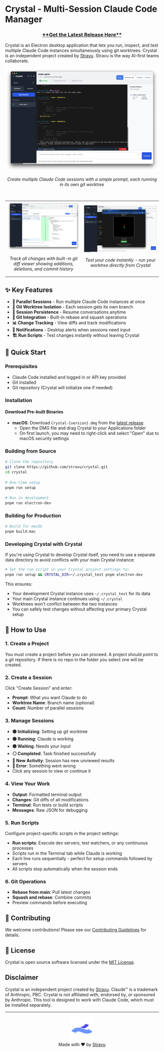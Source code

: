 # Crystal - Multi-Session Claude Code Manager

<div align="center">
  <h3><a href="https://github.com/stravu/crystal/releases/latest">**Get the Latest Release Here**</a></h3>
</div>


Crystal is an Electron desktop application that lets you run, inspect, and test multiple Claude Code instances simultaneously using git worktrees. Crystal is an independent project created by [Stravu](https://stravu.com/). Stravu is the way AI-first teams collaborate.

<div align="center">
  <img src="screenshots/screenshot-create.png" alt="Creating a new Claude Code session" width="800">
  <p><em>Create multiple Claude Code sessions with a simple prompt, each running in its own git worktree</em></p>
  <br>
  
  <table>
    <tr>
      <td align="center" width="50%">
        <img src="screenshots/screenshot-diff.png" alt="Viewing git diff and commit history" width="100%">
        <p><em>Track all changes with built-in git diff viewer showing additions, deletions, and commit history</em></p>
      </td>
      <td align="center" width="50%">
        <img src="screenshots/screenshot-run.png" alt="Snake game running in browser" width="100%">
        <p><em>Test your code instantly - run your worktree directly from Crystal</em></p>
      </td>
    </tr>
  </table>
</div>


## ✨ Key Features

- **🚀 Parallel Sessions** - Run multiple Claude Code instances at once
- **🌳 Git Worktree Isolation** - Each session gets its own branch
- **💾 Session Persistence** - Resume conversations anytime
- **🔧 Git Integration** - Built-in rebase and squash operations
- **📊 Change Tracking** - View diffs and track modifications
- **🔔 Notifications** - Desktop alerts when sessions need input
- **🏗️ Run Scripts** - Test changes instantly without leaving Crystal

## 🚀 Quick Start

### Prerequisites
- Claude Code installed and logged in or API key provided
- Git installed
- Git repository (Crystal will initialize one if needed)

### Installation

#### Download Pre-built Binaries

- **macOS**: Download `Crystal-{version}.dmg` from the [latest release](https://github.com/stravu/crystal/releases/latest)
  - Open the DMG file and drag Crystal to your Applications folder
  - On first launch, you may need to right-click and select "Open" due to macOS security settings


### Building from Source

```bash
# Clone the repository
git clone https://github.com/stravu/crystal.git
cd crystal

# One-time setup
pnpm run setup

# Run in development
pnpm run electron-dev
```

### Building for Production

```bash
# Build for macOS
pnpm build:mac
```

### Developing Crystal with Crystal

If you're using Crystal to develop Crystal itself, you need to use a separate data directory to avoid conflicts with your main Crystal instance:

```bash
# Set the run script in your Crystal project settings to:
pnpm run setup && CRYSTAL_DIR=~/.crystal_test pnpm electron-dev
```

This ensures:
- Your development Crystal instance uses `~/.crystal_test` for its data
- Your main Crystal instance continues using `~/.crystal` 
- Worktrees won't conflict between the two instances
- You can safely test changes without affecting your primary Crystal setup

## 📖 How to Use

### 1. Create a Project
You must create a project before you can proceed. A project should point to a git repository. If there is no repo in the folder you select one will be created.

### 2. Create a Session
Click "Create Session" and enter:
- **Prompt**: What you want Claude to do
- **Worktree Name**: Branch name (optional)
- **Count**: Number of parallel sessions

### 3. Manage Sessions
- **🟢 Initializing**: Setting up git worktree
- **🟢 Running**: Claude is working
- **🟡 Waiting**: Needs your input
- **⚪ Completed**: Task finished successfully
- **🔵 New Activity**: Session has new unviewed results
- **🔴 Error**: Something went wrong
- Click any session to view or continue it

### 4. View Your Work
- **Output**: Formatted terminal output
- **Changes**: Git diffs of all modifications
- **Terminal**: Run tests or build scripts
- **Messages**: Raw JSON for debugging

### 5. Run Scripts
Configure project-specific scripts in the project settings:
- **Run scripts**: Execute dev servers, test watchers, or any continuous processes
- Scripts run in the Terminal tab while Claude is working
- Each line runs sequentially - perfect for setup commands followed by servers
- All scripts stop automatically when the session ends

### 6. Git Operations
- **Rebase from main**: Pull latest changes
- **Squash and rebase**: Combine commits
- Preview commands before executing

## 🤝 Contributing

We welcome contributions! Please see our [Contributing Guidelines](CONTRIBUTING.md) for details.

## 📄 License

Crystal is open source software licensed under the [MIT License](LICENSE).

## Disclaimer

Crystal is an independent project created by [Stravu](https://stravu.com/). Claude™ is a trademark of Anthropic, PBC. Crystal is not affiliated with, endorsed by, or sponsored by Anthropic. This tool is designed to work with Claude Code, which must be installed separately.

---

<div align="center">
  <img src="frontend/public/stravu-logo.png" alt="Stravu Logo" width="80" height="80">
  <br>
  Made with ❤️ by <a href="https://stravu.com/">Stravu</a>
</div>
